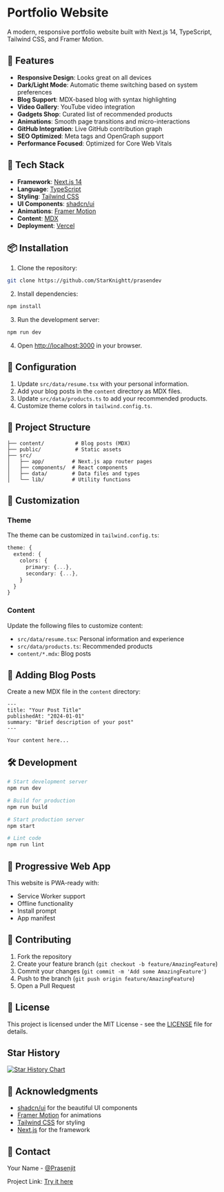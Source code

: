 # Portfolio Website

A modern, responsive portfolio website built with Next.js 14, TypeScript, Tailwind CSS, and Framer Motion.

## 🌟 Features

- **Responsive Design**: Looks great on all devices
- **Dark/Light Mode**: Automatic theme switching based on system preferences
- **Blog Support**: MDX-based blog with syntax highlighting
- **Video Gallery**: YouTube video integration
- **Gadgets Shop**: Curated list of recommended products
- **Animations**: Smooth page transitions and micro-interactions
- **GitHub Integration**: Live GitHub contribution graph
- **SEO Optimized**: Meta tags and OpenGraph support
- **Performance Focused**: Optimized for Core Web Vitals

## 🚀 Tech Stack

- **Framework**: [Next.js 14](https://nextjs.org/)
- **Language**: [TypeScript](https://www.typescriptlang.org/)
- **Styling**: [Tailwind CSS](https://tailwindcss.com/)
- **UI Components**: [shadcn/ui](https://ui.shadcn.com/)
- **Animations**: [Framer Motion](https://www.framer.com/motion/)
- **Content**: [MDX](https://mdxjs.com/)
- **Deployment**: [Vercel](https://vercel.com)

## 📦 Installation

1. Clone the repository:
```bash
git clone https://github.com/StarKnightt/prasendev
```

2. Install dependencies:
```bash
npm install
```

3. Run the development server:
```bash
npm run dev
```

4. Open [http://localhost:3000](http://localhost:3000) in your browser.

## 🔧 Configuration

1. Update `src/data/resume.tsx` with your personal information.
2. Add your blog posts in the `content` directory as MDX files.
3. Update `src/data/products.ts` to add your recommended products.
4. Customize theme colors in `tailwind.config.ts`.

## 📁 Project Structure

```
├── content/          # Blog posts (MDX)
├── public/           # Static assets
├── src/
│   ├── app/         # Next.js app router pages
│   ├── components/  # React components
│   ├── data/        # Data files and types
│   └── lib/         # Utility functions
```

## 🎨 Customization

### Theme

The theme can be customized in `tailwind.config.ts`:

```ts
theme: {
  extend: {
    colors: {
      primary: {...},
      secondary: {...},
    }
  }
}
```

### Content

Update the following files to customize content:

- `src/data/resume.tsx`: Personal information and experience
- `src/data/products.ts`: Recommended products
- `content/*.mdx`: Blog posts

## 📝 Adding Blog Posts

Create a new MDX file in the `content` directory:

```mdx
---
title: "Your Post Title"
publishedAt: "2024-01-01"
summary: "Brief description of your post"
---

Your content here...
```

## 🛠️ Development

```bash
# Start development server
npm run dev

# Build for production
npm run build

# Start production server
npm start

# Lint code
npm run lint
```

## 📱 Progressive Web App

This website is PWA-ready with:
- Service Worker support
- Offline functionality
- Install prompt
- App manifest

## 🤝 Contributing

1. Fork the repository
2. Create your feature branch (`git checkout -b feature/AmazingFeature`)
3. Commit your changes (`git commit -m 'Add some AmazingFeature'`)
4. Push to the branch (`git push origin feature/AmazingFeature`)
5. Open a Pull Request

## 📄 License

This project is licensed under the MIT License - see the [LICENSE](LICENSE) file for details.

## Star History

[![Star History Chart](https://api.star-history.com/svg?repos=StarKnightt/prasendev&type=Date)](https://www.star-history.com/#StarKnightt/prasendev&Date)


## 🙏 Acknowledgments

- [shadcn/ui](https://ui.shadcn.com/) for the beautiful UI components
- [Framer Motion](https://www.framer.com/motion/) for animations
- [Tailwind CSS](https://tailwindcss.com/) for styling
- [Next.js](https://nextjs.org/) for the framework

## 📧 Contact

Your Name - [@Prasenjit](https://twitter.com/Star_Knight12)

Project Link: [Try it here](https://prasen.dev)
